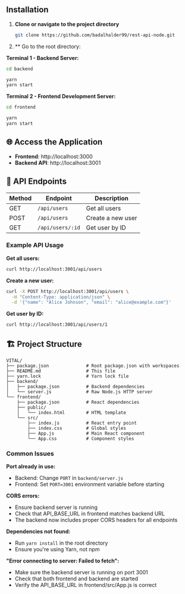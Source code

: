 

## Installation

1. **Clone or navigate to the project directory**
   ```bash
   git clone https://github.com/badalhalder99/rest-api-node.git
   ```

2. ** Go to the root directory:

**Terminal 1 - Backend Server:**
```bash
cd backend
```
```bash
yarn
yarn start
```

**Terminal 2 - Frontend Development Server:**
```bash
cd frontend
```
```bash
yarn
yarn start
```

## 🌐 Access the Application

- **Frontend**: http://localhost:3000
- **Backend API**: http://localhost:3001

## 📡 API Endpoints

| Method | Endpoint | Description |
|--------|----------|-------------|
| GET | `/api/users` | Get all users |
| POST | `/api/users` | Create a new user |
| GET | `/api/users/:id` | Get user by ID |

### Example API Usage

**Get all users:**
```bash
curl http://localhost:3001/api/users
```

**Create a new user:**
```bash
curl -X POST http://localhost:3001/api/users \
  -H "Content-Type: application/json" \
  -d '{"name": "Alice Johnson", "email": "alice@example.com"}'
```

**Get user by ID:**
```bash
curl http://localhost:3001/api/users/1
```

## 🏗️ Project Structure

```
VITAL/
├── package.json              # Root package.json with workspaces
├── README.md                 # This file
├── yarn.lock                 # Yarn lock file
├── backend/
│   ├── package.json          # Backend dependencies
│   └── server.js             # Raw Node.js HTTP server
└── frontend/
    ├── package.json          # React dependencies
    ├── public/
    │   └── index.html        # HTML template
    └── src/
        ├── index.js          # React entry point
        ├── index.css         # Global styles
        ├── App.js            # Main React component
        └── App.css           # Component styles
```


### Common Issues

**Port already in use:**
- Backend: Change `PORT` in `backend/server.js`
- Frontend: Set `PORT=3001` environment variable before starting

**CORS errors:**
- Ensure backend server is running
- Check that API_BASE_URL in frontend matches backend URL
- The backend now includes proper CORS headers for all endpoints

**Dependencies not found:**
- Run `yarn install` in the root directory
- Ensure you're using Yarn, not npm

**"Error connecting to server: Failed to fetch":**
- Make sure the backend server is running on port 3001
- Check that both frontend and backend are started
- Verify the API_BASE_URL in frontend/src/App.js is correct

